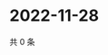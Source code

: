 # 2022-11-28

共 0 条

<!-- BEGIN WEIBO -->
<!-- 最后更新时间 Mon Nov 28 2022 04:14:56 GMT+0800 (China Standard Time) -->

<!-- END WEIBO -->
